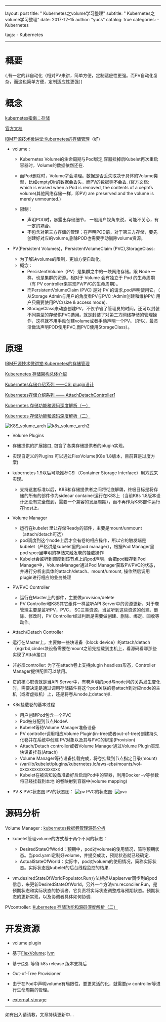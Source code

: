 
---
layout:     post
title:      " Kubernetes之volume学习整理"
subtitle:   " Kubernetes之volume学习整理"
date:       2017-12-15
author:     "yucs"
catalog:    true
categories: 
	- Kubernetes

tags:
    - Kubernetes
      
---

#  概要

(,有一定的非自动化（相对PV来讲，简单方便，定制适应性更强。而PV自动化复杂，而这也简单方便，定制适应性更强）)
 


# 概念
[kubernetes指南：存储](https://feisky.gitbooks.io/kubernetes/concepts/volume.html)

[官方文档](https://kubernetes.io/docs/concepts/storage/volumes/)

[IBM开源技术微讲堂:Kubernetes的存储管理](http://ibm.biz/opentech-ma)（好）


- volume :
 
  - Kubernetes Volume的生命周期与Pod绑定,容器挂掉后Kubelet再次重启容器时，Volume的数据依然还在.

  - 而Pod删除时，Volume才会清理。数据是否丢失取决于具体的Volume类型，比如emptyDir的数据会丢失，而PV的数据则不会丢. (官方文档: which is erased when a Pod is removed, the contents of a cephfs volume(其他网络存储一样，即PV) are preserved and the volume is merely unmounted.)
  - 限制：
     -  声明POD时，暴露出存储细节， 一般用户视角来说，可能不关心，有一定的耦合。
     -  不包含对第三方存储的管理：在声明POD前，对于第三方存储，要先创建好对应的volume,删除POD也需要手动删除volume资源。
 
- PV(Persistent Volumes)，PersistentVolumeClaim (PVC),StorageClass:
  - 为了解决volume的限制，更加方便自动化。
  - 概念：
	  - PersistentVolume（PV）是集群之中的一块网络存储。跟 Node 一样，也是集群的资源。相对于 Volume 会有独立于 Pod 的生命周期（有 PV controller来实现PV/PVC的生命周期）。
	  - 而PersistentVolumeClaim (PVC) 是对 PV 的请求,pod声明使用它。（ 从Storage Admin与用户的角度看PV与PVC :Admin创建和维护PV; 用户只需要使用PVC(size & access mode).
	  - StorageClass来动态创建PV，不仅节省了管理员的时间，还可以封装不同类型的存储供PVC选用。就是封装了对第三方网络存储的管理操作，这样就不用手动创建volume或者手动声明一个PV。（所以，最灵活做法声明POD使用PVC,而PVC使用StorageClass）。


   

# 原理  
[IBM开源技术微讲堂:Kubernetes的存储管理](http://ibm.biz/opentech-ma) 

[Kuberenetes 存储架构总体介绍](http://newto.me/k8s-storage-architecture/)

[Kubernetes存储介绍系列 ——CSI plugin设计](http://newto.me/k8s-csi-design/)

[Kubernetes存储介绍系列 —— AttachDetachController1](http://newto.me/k8s-adcontroller-caches/)

[Kubernetes 存储功能和源码深度解析（一）](http://dockone.io/article/2082)

[Kubernetes 存储功能和源码深度解析（二）](http://dockone.io/article/2087)

![K8S_volume_arch](/picture/K8S_volume_arch.png) 
![k8s_volume_arch2](/picture/k8s_volume_arch2.png)

- Volume Plugins 
 - 存储提供的扩展接口, 包含了各类存储提供者的plugin实现。
 - 实现自定义的Plugins 可以通过FlexVolume(K8s 1.8版本，目前算是过度方案)
 - kubernetes 1.9以后可能推荐CSI（Container Storage Interface）用方式来实现。
     - 支持这套标准以后，K8S和存储提供者之间将彻底解耦，终极目标是将存储的所有的部件作为sidecar container运行在K8S上（当前K8s 1.8版本设计还没有完全做到，需要一个兼容的发展周期），而不再作为K8S部件运行在host上。
- Volume Manager 
   - 运行在kubelet 里让存储Ready的部件，主要是mount/unmount（attach/detach可选）
   - pod调度到这个node上后才会有卷的相应操作，所以它的触发端是kubelet（严格讲是kubelet里的pod manager），根据Pod Manager里pod spec里申明的存储来触发卷的挂载操作
  - Kubelet会监听到调度到该节点上的pod声明，会把pod缓存到Pod Manager中，VolumeManager通过Pod Manager获取PV/PVC的状态，并进行分析出具体的attach/detach、mount/umount, 操作然后调用plugin进行相应的业务处理
- PV/PVC Controller 
  - 运行在Master上的部件，主要做provision/delete
  - PV Controller和K8S其它组件一样监听API Server中的资源更新，对于卷管理主要是监听PV，PVC， SC三类资源，当监听到这些资源的创建、删除、修改时，PV Controller经过判断是需要做创建、删除、绑定、回收等动作。

-  Attach/Detach Controller
  - 运行在Master上，主要做一些块设备（block device）的attach/detach（eg:rbd,cinder块设备需要在mount之前先挂载到主机上，看源码看哪那些实现了Attah接口)
 - 非必须controller: 为了在attach卷上支持plugin headless形态，Controller Manager提供配置可以禁用。  
 - 它的核心职责就是当API Server中，有卷声明的pod与node间的关系发生变化时，需要决定是通过调用存储插件将这个pod关联的卷attach到对应node的主机（或者虚拟机）上，还是将卷从node上detach掉.
 
- K8s挂载卷的基本过程   -  用户创建Pod包含一个PVC   -  Pod被分配到节点NodeA   -  Kubelet等待Volume Manager准备设备   -  PV controller调用相应Volume Plugin(in-tree或者out-of-tree)创建持久化卷并在系统中创建 PV对象以及其与PVC的绑定(Provision)   - Attach/Detach controller或者Volume Manager通过Volume Plugin实现块设备挂载(Attach)  -  Volume Manager等待设备挂载完成，将卷挂载到节点指定目录(mount)  - /var/lib/kubelet/plugins/kubernetes.io/aws-ebs/mounts/vol-xxxxxxxxxxxxxxxxx  -  Kubelet在被告知设备准备好后启动Pod中的容器，利用Docker –v等参数将已经挂载到本地 的卷映射到容器中(volume mapping)

- PV & PVC状态图
  PV的状态图：
    ![pv](/picture/PV_status.png)
   PVC的状态图:
    ![pvc](picture/pvc_status.png)


# 源码分析
Volume Manager : [kubernetes数据卷管理源码分析](http://www.voidcn.com/article/p-dtoyjptm-bog.html)

 - kubelet管理volume的方式基于两个不同的状态：
   - DesiredStateOfWorld：预期中，pod对volume的使用情况，简称预期状态。当pod.yaml定制好volume，并提交成功，预期状态就已经确定.
   - ActualStateOfWorld：实际中，pod对voluem的使用情况，简称实际状态。实际状态是kubelet的后台线程监控的结果.
 
 - vm.desiredStateOfWorldPopulator.Run方法根据从apiserver同步到的pod信息，来更新DesiredStateOfWorld。另外一个方法vm.reconciler.Run，是预期状态和实际状态的协调者，它负责将实际状态调整成与预期状态。预期状态的更新实现，以及协调者具体如何协调.
 

PVcontroller: [Kubernetes 存储功能和源码深度解析（二）](http://dockone.io/article/2087)


# 开发资源
- volume plugin
 - 基于[FlexVolume](https://github.com/kubernetes/community/blob/master/contributors/devel/flexvolume.md):  [lvm](https://github.com/kubernetes/kubernetes/tree/master/examples/volumes/flexvolume)
 - 基于[CSI](https://github.com/container-storage-interface/spec/blob/master/spec.md): 等待 k8s release 版本支持后

- Out-of-Tree Provisioner
 - 由于在Pod中声明volume有局限性，要更灵活的化，就需要pv controller等进行生命周期的管理。
 - [external-storage](https://github.com/kubernetes-incubator/external-storage)


-----
如有出入请请教，文章持续更新中...